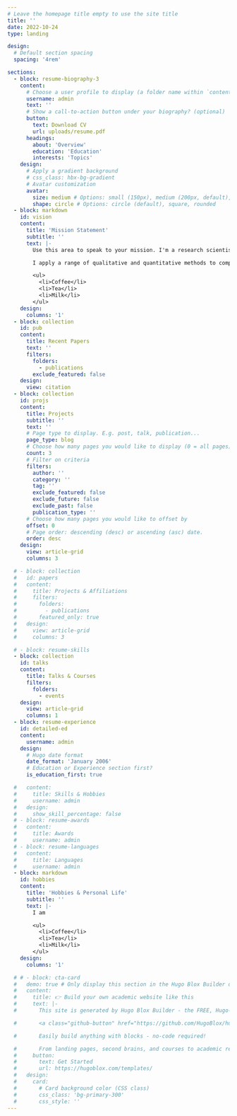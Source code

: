 ```yaml
---
# Leave the homepage title empty to use the site title
title: ''
date: 2022-10-24
type: landing

design:
  # Default section spacing
  spacing: '4rem'

sections:
  - block: resume-biography-3
    content:
      # Choose a user profile to display (a folder name within `content/authors/`)
      username: admin
      text: ''
      # Show a call-to-action button under your biography? (optional)
      button:
        text: Download CV
        url: uploads/resume.pdf
      headings:
        about: 'Overview'
        education: 'Education'
        interests: 'Topics'
    design:
      # Apply a gradient background
      # css_class: hbx-bg-gradient
      # Avatar customization
      avatar:
        size: medium # Options: small (150px), medium (200px, default), large (320px), xl (400px), xxl (500px)
        shape: circle # Options: circle (default), square, rounded
  - block: markdown 
    id: vision
    content:
      title: 'Mission Statement'
      subtitle: ''
      text: |-
        Use this area to speak to your mission. I'm a research scientist in the Moonshot team at DeepMind. I blog about machine learning, deep learning, and moonshots.

        I apply a range of qualitative and quantitative methods to comprehensively investigate the role of science and technology in the economy.

        <ul>
          <li>Coffee</li>
          <li>Tea</li>
          <li>Milk</li>
        </ul>
    design:
      columns: '1' 
  - block: collection
    id: pub
    content:
      title: Recent Papers
      text: ''
      filters:
        folders:
          - publications
        exclude_featured: false
    design:
      view: citation
  - block: collection
    id: projs
    content:
      title: Projects
      subtitle: ''
      text: ''
      # Page type to display. E.g. post, talk, publication...
      page_type: blog
      # Choose how many pages you would like to display (0 = all pages)
      count: 3
      # Filter on criteria
      filters:
        author: ''
        category: ''
        tag: ''
        exclude_featured: false
        exclude_future: false
        exclude_past: false
        publication_type: ''
      # Choose how many pages you would like to offset by
      offset: 0
      # Page order: descending (desc) or ascending (asc) date.
      order: desc
    design:
      view: article-grid
      columns: 3

  # - block: collection
  #   id: papers
  #   content:
  #     title: Projects & Affiliations
  #     filters:
  #       folders:
  #         - publications
  #       featured_only: true
  #   design:
  #     view: article-grid
  #     columns: 3  

  # - block: resume-skills
  - block: collection
    id: talks
    content:
      title: Talks & Courses
      filters:
        folders:
          - events
    design:
      view: article-grid
      columns: 1
  - block: resume-experience
    id: detailed-ed
    content:
      username: admin
    design:
      # Hugo date format
      date_format: 'January 2006'
      # Education or Experience section first?
      is_education_first: true

  #   content:
  #     title: Skills & Hobbies
  #     username: admin
  #   design:
  #     show_skill_percentage: false
  # - block: resume-awards
  #   content:
  #     title: Awards
  #     username: admin
  # - block: resume-languages
  #   content:
  #     title: Languages
  #     username: admin
  - block: markdown 
    id: hobbies
    content:
      title: 'Hobbies & Personal Life'
      subtitle: ''
      text: |-
        I am 

        <ul>
          <li>Coffee</li>
          <li>Tea</li>
          <li>Milk</li>
        </ul>
    design:
      columns: '1' 

  # # - block: cta-card
  #   demo: true # Only display this section in the Hugo Blox Builder demo site
  #   content:
  #     title: 👉 Build your own academic website like this
  #     text: |-
  #       This site is generated by Hugo Blox Builder - the FREE, Hugo-based open source website builder trusted by 250,000+ academics like you.

  #       <a class="github-button" href="https://github.com/HugoBlox/hugo-blox-builder" data-color-scheme="no-preference: light; light: light; dark: dark;" data-icon="octicon-star" data-size="large" data-show-count="true" aria-label="Star HugoBlox/hugo-blox-builder on GitHub">Star</a>

  #       Easily build anything with blocks - no-code required!

  #       From landing pages, second brains, and courses to academic resumés, conferences, and tech blogs.
  #     button:
  #       text: Get Started
  #       url: https://hugoblox.com/templates/
  #   design:
  #     card:
  #       # Card background color (CSS class)
  #       css_class: 'bg-primary-300'
  #       css_style: ''
---
```

